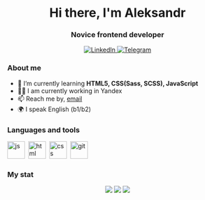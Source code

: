 <div id="header" align="center">
	<h1>Hi there, I'm Aleksandr</h1>
	<h3>Novice frontend developer</h3>
</div>

<div id="socials" align="center">
	<a href="https://www.linkedin.com/in/aleksandr-piletskii-669ab8243/">
		<img src="https://img.shields.io/badge/LinkedIn-blue?style=for-the-badge&logo=linkedin&logoColor=white" alt="LinkedIn"/>
	</a>
	<a href="https://t.me/aleksandrpiletskii">
		<img src="https://img.shields.io/badge/Telegram-blue?style=for-the-badge&logo=telegram&logoColor=white" alt="Telegram"/>
	</a>
</div>

### About me
- 🌱 I’m currently learning **HTML5, CSS(Sass, SCSS), JavaScript**
- :man_technologist: I am currently working in Yandex
- 📫 Reach me by, [email](mailto:aleksandrpiletskii@gmail.com)
- 🌍 I speak English (b1/b2)

### Languages and tools
<img src="https://cdn.jsdelivr.net/gh/devicons/devicon/icons/javascript/javascript-original.svg" title="js" width="40" height="40"/>&nbsp;
<img src="https://cdn.jsdelivr.net/gh/devicons/devicon/icons/html5/html5-original.svg" title="html" width="40" height="40"/>&nbsp;
<img src="https://cdn.jsdelivr.net/gh/devicons/devicon/icons/css3/css3-original.svg" title="css" width="40" height="40"/>&nbsp;
<img src="https://cdn.jsdelivr.net/gh/devicons/devicon/icons/git/git-plain.svg" title="git" width="40" height="40"/>&nbsp;

### My stat
<div id="stat" align="center">
	<img src="https://github-profile-summary-cards.vercel.app/api/cards/profile-details?username=aleksandrpiletskii&theme=github_dark"/>
	<img src="https://github-profile-summary-cards.vercel.app/api/cards/most-commit-language?username=aleksandrpiletskii&theme=github_dark"/>
	<img src="https://github-profile-summary-cards.vercel.app/api/cards/stats?username=aleksandrpiletskii&theme=github_dark"/>
</div>
